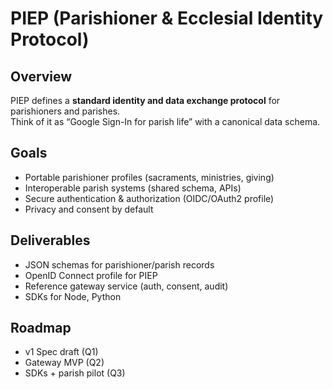 # PIEP (Parishioner & Ecclesial Identity Protocol)

## Overview
PIEP defines a **standard identity and data exchange protocol** for parishioners and parishes.  
Think of it as “Google Sign-In for parish life” with a canonical data schema.

## Goals
- Portable parishioner profiles (sacraments, ministries, giving)
- Interoperable parish systems (shared schema, APIs)
- Secure authentication & authorization (OIDC/OAuth2 profile)
- Privacy and consent by default

## Deliverables
- JSON schemas for parishioner/parish records
- OpenID Connect profile for PIEP
- Reference gateway service (auth, consent, audit)
- SDKs for Node, Python

## Roadmap
- v1 Spec draft (Q1)
- Gateway MVP (Q2)
- SDKs + parish pilot (Q3)
